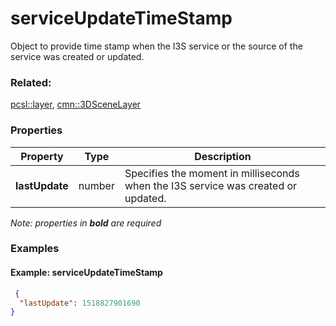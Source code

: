 # serviceUpdateTimeStamp

Object to provide time stamp when the I3S service or the source of the service was created or updated.

### Related:

[pcsl::layer](layer.pcsl.md), [cmn::3DSceneLayer](3DSceneLayer.cmn.md)
### Properties

| Property | Type | Description |
| --- | --- | --- |
| **lastUpdate** | number | Specifies the moment in milliseconds when the I3S service was created or updated. |

*Note: properties in **bold** are required*

### Examples 

#### Example: serviceUpdateTimeStamp 

```json
 {
  "lastUpdate": 1518827901690
} 
```

